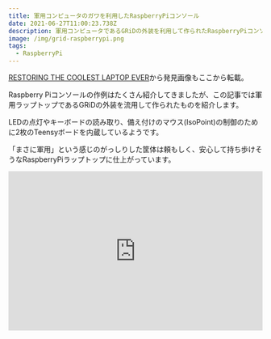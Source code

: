 ```yaml
---
title: 軍用コンピュータのガワを利用したRaspberryPiコンソール
date: 2021-06-27T11:00:23.738Z
description: 軍用コンピュータであるGRiDの外装を利用して作られたRaspberryPiコンソールの作例を紹介します。
image: /img/grid-raspberrypi.png
tags:
  - RaspberryPi
---
```

[RESTORING THE COOLEST LAPTOP EVER](https://hackaday.com/2020/02/21/restoring-the-coolest-laptop-ever/)から発見画像もここから転載。

Raspberry Piコンソールの作例はたくさん紹介してきましたが、この記事では軍用ラップトップであるGRiDの外装を流用して作られたものを紹介します。

LEDの点灯やキーボードの読み取り、備え付けのマウス(IsoPoint)の制御のために2枚のTeensyボードを内蔵しているようです。

「まさに軍用」という感じのがっしりした筐体は頼もしく、安心して持ち歩けそうなRaspberryPiラップトップに仕上がっています。

<iframe width="100%" height="315" src="https://www.youtube.com/embed/glOCiTLbbeA" frameborder="0" allow="accelerometer; autoplay; clipboard-write; encrypted-media; gyroscope; picture-in-picture" allowfullscreen></iframe>

